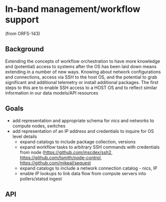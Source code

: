 # In-band management/workflow support

(from ORFS-143)

## Background

Extending the concepts of workflow orchestration to have more knowledge and (potential) access to systems after the OS has been laid down means extending in a number of new ways. Knowing about network configurations and connections, access via SSH to the host OS, and the potential to grab significant and additional telemetry or install additional packages. The first steps to this are to enable SSH access to a HOST OS and to reflect similar information in our data models/API resources


## Goals

- add representation and appropriate schema for nics and networks to compute nodes, switches
- add representation of an IP address and credentials to inquire for OS level details
  - expand catalogs to include package collection, versions
  - expand workflow tasks to arbitrary SSH commands with credentials from node
       (https://github.com/mscdex/ssh2, https://github.com/tsmith/node-control, https://github.com/mikeal/sequest
  - expand catalogs to include a network connection catalog - nics, IP
  - enable IP lookups to link data flow from compute servers into pollers/statsd ingest

## API
